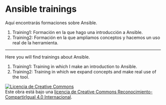 # Ansible trainings

Aquí encontrarás formaciones sobre Ansible.

1. Training1: Formación en la que hago una introducción a Ansible.
2. Training2: Formación en la que ampliamos conceptos y hacemos un uso real de la herramienta.

---

Here you will find trainings about Ansible.

1. Training1: Training in which I make an introduction to Ansible.
2. Training2: Training in which we expand concepts and make real use of the tool.

<a rel="license" href="http://creativecommons.org/licenses/by-sa/4.0/"><img alt="Licencia de Creative Commons" style="border-width:0" src="https://i.creativecommons.org/l/by-sa/4.0/88x31.png" /></a><br />Este obra está bajo una <a rel="license" href="http://creativecommons.org/licenses/by-sa/4.0/">licencia de Creative Commons Reconocimiento-CompartirIgual 4.0 Internacional</a>.